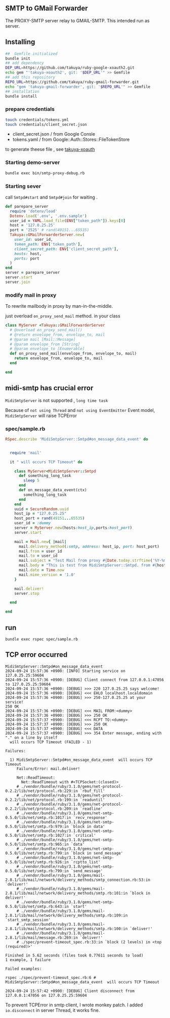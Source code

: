 ## SMTP to GMail Forwarder 

The PROXY-SMTP server relay to GMAIL-SMTP. This intended run as server.

## Installing

```sh
##  Gemfile initialized
bundle init
## add dependency
DEP_URL=https://github.com/takuya/ruby-google-xoauth2.git
echo gem "'takuya-xoauth2', git: '$DEP_URL'" >> Gemfile
## add this repository
REPO_URL=https://github.com/takuya/ruby-gmail-forwarder.git
echo "gem 'takuya-gmail-forwarder', git: '$REPO_URL'" >> Gemfile
## installation
bundle install 
```
### prepare credentials 

```sh
touch credentials/tokens.yml
touch credentials/client_secret.json
```

- client_secret.json / from Google Consle 
- tokens.yaml / from Google::Auth::Stores::FileTokenStore

to generate theese file , see [takuya-xoauth](https://github.com/takuya/ruby-google-xoauth2)

### Starting demo-server
```sh
bundle exec bin/smtp-proxy-debug.rb
```
### Starting sever

call `Smtpd#start` and `Smtpd#join` for waiting .
```ruby
def parepare_server
  require 'dotenv/load'
  Dotenv.load('.env', '.env.sample')
  user_id = YAML.load_file(ENV["token_path"]).keys[0]
  host = '127.0.25.25' 
  port = '2525' # rand(49151...65535)
  Takuya::GMailForwarderServer.new(
    user_id: user_id,
    token_path: ENV['token_path'],
    client_secret_path: ENV['client_secret_path'],
    hosts: host,
    ports: port
  )
end
server = parepare_server
server.start
server.join

```

### modify mail in proxy 

To rewrite mailbody in proxy by man-in-the-middle.

just overload `on_proxy_send_mail` method. in your class 
```ruby
class MyServer <Takuya::GMailForwarderServer
  # @overload on_proxy_send_mail()
  # @return envelope_from, envelope_to, mail
  # @param mail [Mail::Message]
  # @param envelope_from [String]
  # @param envelope_to [Enumerable]
  def on_proxy_send_mail(envelope_from, envelope_to, mail)
    return envelope_from, envelope_to, mail
  end

end


```


## midi-smtp has crucial error

`MidiSmtpServer` is not supported , `long time task ` 

Because of `not using Thread` and `not using EventEmitter` Event model, `MidiSmtpServer` will raise TCPError

### spec/sample.rb
```ruby
RSpec.describe 'MidiSmtpServer::Smtpd#on_message_data_event' do


  require 'mail'

  it " will occurs TCP Timeout" do

    class MyServer<MidiSmtpServer::Smtpd
      def something_long_task
        sleep 5
      end
      def on_message_data_event(ctx)
        something_long_task
      end
    end
    uuid = SecureRandom.uuid
    host_ip = "127.0.25.25"
    host_port = rand(49151...65535)
    user_id = :dummy
    server = MyServer.new(hosts:host_ip,ports:host_port)
    server.start

    mail = Mail.new{ |mail|
      mail.delivery_method(:smtp, address: host_ip, port: host_port)
      mail.from = user_id
      mail.to = user_id
      mail.subject = "Test Mail from proxy #{Date.today.strftime('%Y-%m-%d')} / #{uuid}"
      mail.body = "This is test from MidiSmtpServer::Smtpd. from #{host_ip}:#{host_port}. "
      mail.date = Time.now
      mail.mime_version = '1.0'
    }

    mail.deliver!
    server.stop

  end

end

```
## run
```
bundle exec rspec spec/sample.rb
```
## TCP error occurred
```
MidiSmtpServer::Smtpd#on_message_data_event
2024-09-24 15:57:36 +0900: [INFO] Starting service on 127.0.25.25:59604
2024-09-24 15:57:36 +0900: [DEBUG] Client connect from 127.0.0.1:47056 to 127.0.25.25:59604
2024-09-24 15:57:36 +0900: [DEBUG] >>> 220 127.0.25.25 says welcome!
2024-09-24 15:57:36 +0900: [DEBUG] <<< EHLO localhost.localdomain
2024-09-24 15:57:36 +0900: [DEBUG] >>> 250-127.0.25.25 at your service!
250 OK
2024-09-24 15:57:36 +0900: [DEBUG] <<< MAIL FROM:<dummy>
2024-09-24 15:57:36 +0900: [DEBUG] >>> 250 OK
2024-09-24 15:57:37 +0900: [DEBUG] <<< RCPT TO:<dummy>
2024-09-24 15:57:37 +0900: [DEBUG] >>> 250 OK
2024-09-24 15:57:37 +0900: [DEBUG] <<< DATA
2024-09-24 15:57:37 +0900: [DEBUG] >>> 354 Enter message, ending with "." on a line by itself
  will occurs TCP Timeout (FAILED - 1)

Failures:

  1) MidiSmtpServer::Smtpd#on_message_data_event  will occurs TCP Timeout
     Failure/Error: mail.deliver!

     Net::ReadTimeout:
       Net::ReadTimeout with #<TCPSocket:(closed)>
     # ./vendor/bundle/ruby/3.1.0/gems/net-protocol-0.2.2/lib/net/protocol.rb:229:in `rbuf_fill'
     # ./vendor/bundle/ruby/3.1.0/gems/net-protocol-0.2.2/lib/net/protocol.rb:199:in `readuntil'
     # ./vendor/bundle/ruby/3.1.0/gems/net-protocol-0.2.2/lib/net/protocol.rb:209:in `readline'
     # ./vendor/bundle/ruby/3.1.0/gems/net-smtp-0.5.0/lib/net/smtp.rb:1017:in `recv_response'
     # ./vendor/bundle/ruby/3.1.0/gems/net-smtp-0.5.0/lib/net/smtp.rb:979:in `block in data'
     # ./vendor/bundle/ruby/3.1.0/gems/net-smtp-0.5.0/lib/net/smtp.rb:1027:in `critical'
     # ./vendor/bundle/ruby/3.1.0/gems/net-smtp-0.5.0/lib/net/smtp.rb:965:in `data'
     # ./vendor/bundle/ruby/3.1.0/gems/net-smtp-0.5.0/lib/net/smtp.rb:799:in `block in send_message'
     # ./vendor/bundle/ruby/3.1.0/gems/net-smtp-0.5.0/lib/net/smtp.rb:926:in `rcptto_list'
     # ./vendor/bundle/ruby/3.1.0/gems/net-smtp-0.5.0/lib/net/smtp.rb:799:in `send_message'
     # ./vendor/bundle/ruby/3.1.0/gems/mail-2.8.1/lib/mail/network/delivery_methods/smtp_connection.rb:53:in `deliver!'
     # ./vendor/bundle/ruby/3.1.0/gems/mail-2.8.1/lib/mail/network/delivery_methods/smtp.rb:101:in `block in deliver!'
     # ./vendor/bundle/ruby/3.1.0/gems/net-smtp-0.5.0/lib/net/smtp.rb:643:in `start'
     # ./vendor/bundle/ruby/3.1.0/gems/mail-2.8.1/lib/mail/network/delivery_methods/smtp.rb:109:in `start_smtp_session'
     # ./vendor/bundle/ruby/3.1.0/gems/mail-2.8.1/lib/mail/network/delivery_methods/smtp.rb:100:in `deliver!'
     # ./vendor/bundle/ruby/3.1.0/gems/mail-2.8.1/lib/mail/message.rb:269:in `deliver!'
     # ./spec/prevent-timeout_spec.rb:33:in `block (2 levels) in <top (required)>'

Finished in 5.62 seconds (files took 0.77611 seconds to load)
1 example, 1 failure

Failed examples:

rspec ./spec/prevent-timeout_spec.rb:6 # MidiSmtpServer::Smtpd#on_message_data_event  will occurs TCP Timeout

2024-09-24 15:57:42 +0900: [DEBUG] Client disconnect from 127.0.0.1:47056 on 127.0.25.25:59604
```

To prevent TCPError in smtp client, I wrote monkey patch.
I added `io.disconnect` in server Thread, it works fine. 




